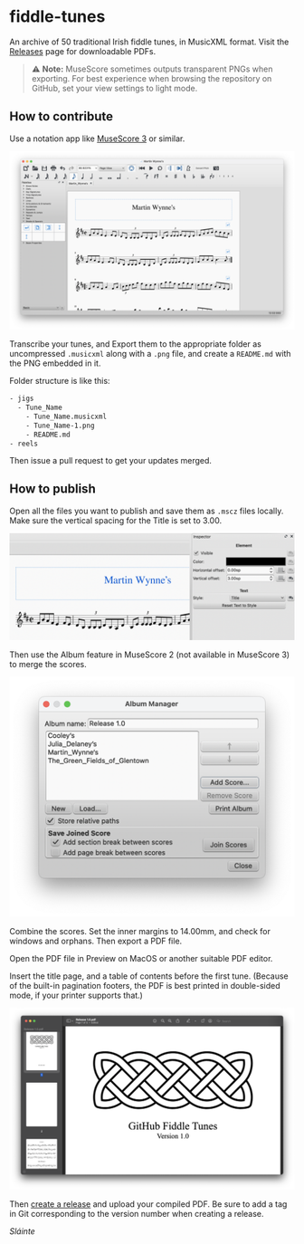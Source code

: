 # fiddle-tunes
An archive of 50 traditional Irish fiddle tunes, in MusicXML format. Visit the [Releases](https://github.com/lorddev/fiddle-tunes/releases) page for downloadable PDFs.

> :warning: **Note:** MuseScore sometimes outputs transparent PNGs when exporting. For best experience when browsing the repository on GitHub, set your view settings to light mode.

## How to contribute
Use a notation app like [MuseScore 3](https://musescore.org) or similar.

![Muse Score](README_images/musescore.png)

Transcribe your tunes, and Export them to the appropriate folder as uncompressed `.musicxml` along with a `.png` file, and create a `README.md` with the PNG embedded in it.

Folder structure is like this:

```
- jigs
  - Tune_Name
    - Tune_Name.musicxml
    - Tune_Name-1.png
    - README.md
- reels
```

Then issue a pull request to get your updates merged.

## How to publish

Open all the files you want to publish and save them as `.mscz` files locally. Make sure the vertical spacing for the Title is set to 3.00.

![Spacer](README_images/spacer_3.png)

Then use the Album feature in MuseScore 2 (not available in MuseScore 3) to merge the scores.

![Album](README_images/album.png)

Combine the scores. Set the inner margins to 14.00mm, and check for windows and orphans. Then export a PDF file.

Open the PDF file in Preview on MacOS or another suitable PDF editor.

Insert the title page, and a table of contents before the first tune. (Because of the built-in pagination footers, the PDF is best printed in double-sided mode, if your printer supports that.)

![Title Page](README_images/title_page.png)

Then [create a release](https://github.com/lorddev/fiddle-tunes/releases/new) and upload your compiled PDF. Be sure to add a tag in Git corresponding to the version number when creating a release.

_Sláinte_
